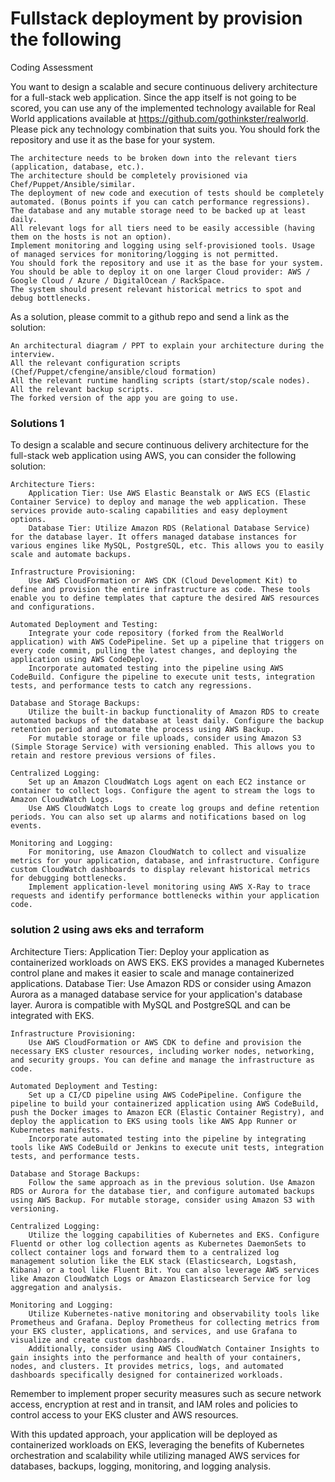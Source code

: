 # Fullstack deployment by provision the following

Coding Assessment

You want to design a scalable and secure continuous delivery architecture for a full-stack web application. Since the app itself is not going to be scored, you can use any of the implemented technology available for Real World applications available at https://github.com/gothinkster/realworld. Please pick any technology combination that suits you. You should fork the repository and use it as the base for your system.

    The architecture needs to be broken down into the relevant tiers (application, database, etc.).
    The architecture should be completely provisioned via Chef/Puppet/Ansible/similar.
    The deployment of new code and execution of tests should be completely automated. (Bonus points if you can catch performance regressions).
    The database and any mutable storage need to be backed up at least daily.
    All relevant logs for all tiers need to be easily accessible (having them on the hosts is not an option).
    Implement monitoring and logging using self-provisioned tools. Usage of managed services for monitoring/logging is not permitted.
    You should fork the repository and use it as the base for your system.
    You should be able to deploy it on one larger Cloud provider: AWS / Google Cloud / Azure / DigitalOcean / RackSpace.
    The system should present relevant historical metrics to spot and debug bottlenecks.

As a solution, please commit to a github repo and send a link as the solution:

    An architectural diagram / PPT to explain your architecture during the interview.
    All the relevant configuration scripts (Chef/Puppet/cfengine/ansible/cloud formation)
    All the relevant runtime handling scripts (start/stop/scale nodes).
    All the relevant backup scripts.
    The forked version of the app you are going to use.

### Solutions 1

To design a scalable and secure continuous delivery architecture for the full-stack web application using AWS, you can consider the following solution:

    Architecture Tiers:
        Application Tier: Use AWS Elastic Beanstalk or AWS ECS (Elastic Container Service) to deploy and manage the web application. These services provide auto-scaling capabilities and easy deployment options.
        Database Tier: Utilize Amazon RDS (Relational Database Service) for the database layer. It offers managed database instances for various engines like MySQL, PostgreSQL, etc. This allows you to easily scale and automate backups.

    Infrastructure Provisioning:
        Use AWS CloudFormation or AWS CDK (Cloud Development Kit) to define and provision the entire infrastructure as code. These tools enable you to define templates that capture the desired AWS resources and configurations.

    Automated Deployment and Testing:
        Integrate your code repository (forked from the RealWorld application) with AWS CodePipeline. Set up a pipeline that triggers on every code commit, pulling the latest changes, and deploying the application using AWS CodeDeploy.
        Incorporate automated testing into the pipeline using AWS CodeBuild. Configure the pipeline to execute unit tests, integration tests, and performance tests to catch any regressions.

    Database and Storage Backups:
        Utilize the built-in backup functionality of Amazon RDS to create automated backups of the database at least daily. Configure the backup retention period and automate the process using AWS Backup.
        For mutable storage or file uploads, consider using Amazon S3 (Simple Storage Service) with versioning enabled. This allows you to retain and restore previous versions of files.

    Centralized Logging:
        Set up an Amazon CloudWatch Logs agent on each EC2 instance or container to collect logs. Configure the agent to stream the logs to Amazon CloudWatch Logs.
        Use AWS CloudWatch Logs to create log groups and define retention periods. You can also set up alarms and notifications based on log events.

    Monitoring and Logging:
        For monitoring, use Amazon CloudWatch to collect and visualize metrics for your application, database, and infrastructure. Configure custom CloudWatch dashboards to display relevant historical metrics for debugging bottlenecks.
        Implement application-level monitoring using AWS X-Ray to trace requests and identify performance bottlenecks within your application code.

### solution 2 using aws eks and terraform

Architecture Tiers:
Application Tier: Deploy your application as containerized workloads on AWS EKS. EKS provides a managed Kubernetes control plane and makes it easier to scale and manage containerized applications.
Database Tier: Use Amazon RDS or consider using Amazon Aurora as a managed database service for your application's database layer. Aurora is compatible with MySQL and PostgreSQL and can be integrated with EKS.

    Infrastructure Provisioning:
        Use AWS CloudFormation or AWS CDK to define and provision the necessary EKS cluster resources, including worker nodes, networking, and security groups. You can define and manage the infrastructure as code.

    Automated Deployment and Testing:
        Set up a CI/CD pipeline using AWS CodePipeline. Configure the pipeline to build your containerized application using AWS CodeBuild, push the Docker images to Amazon ECR (Elastic Container Registry), and deploy the application to EKS using tools like AWS App Runner or Kubernetes manifests.
        Incorporate automated testing into the pipeline by integrating tools like AWS CodeBuild or Jenkins to execute unit tests, integration tests, and performance tests.

    Database and Storage Backups:
        Follow the same approach as in the previous solution. Use Amazon RDS or Aurora for the database tier, and configure automated backups using AWS Backup. For mutable storage, consider using Amazon S3 with versioning.

    Centralized Logging:
        Utilize the logging capabilities of Kubernetes and EKS. Configure Fluentd or other log collection agents as Kubernetes DaemonSets to collect container logs and forward them to a centralized log management solution like the ELK stack (Elasticsearch, Logstash, Kibana) or a tool like Fluent Bit. You can also leverage AWS services like Amazon CloudWatch Logs or Amazon Elasticsearch Service for log aggregation and analysis.

    Monitoring and Logging:
        Utilize Kubernetes-native monitoring and observability tools like Prometheus and Grafana. Deploy Prometheus for collecting metrics from your EKS cluster, applications, and services, and use Grafana to visualize and create custom dashboards.
        Additionally, consider using AWS CloudWatch Container Insights to gain insights into the performance and health of your containers, nodes, and clusters. It provides metrics, logs, and automated dashboards specifically designed for containerized workloads.

Remember to implement proper security measures such as secure network access, encryption at rest and in transit, and IAM roles and policies to control access to your EKS cluster and AWS resources.

With this updated approach, your application will be deployed as containerized workloads on EKS, leveraging the benefits of Kubernetes orchestration and scalability while utilizing managed AWS services for databases, backups, logging, monitoring, and logging analysis.

